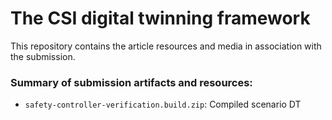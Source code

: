 # The CSI digital twinning framework

This repository contains the article resources and media in association with the submission.

### Summary of submission artifacts and resources:

 * `safety-controller-verification.build.zip`: Compiled scenario DT
